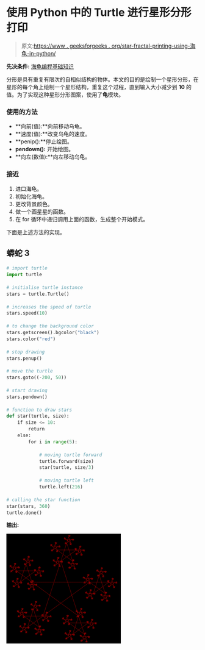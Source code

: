 # 使用 Python 中的 Turtle 进行星形分形打印

> 原文:[https://www . geeksforgeeks . org/star-fractal-printing-using-海龟-in-python/](https://www.geeksforgeeks.org/star-fractal-printing-using-turtle-in-python/)

**先决条件:** [海龟编程基础知识](https://www.geeksforgeeks.org/turtle-programming-python/)

分形是具有重复有限次的自相似结构的物体。本文的目的是绘制一个星形分形，在星形的每个角上绘制一个星形结构，重复这个过程，直到输入大小减少到 **10** 的值。为了实现这种星形分形图案，使用了**龟**模块。

### **使用的方法**

*   **向前(值):**向前移动乌龟。
*   **速度(值):**改变乌龟的速度。
*   **penip():**停止绘图。
*   **pendown():** 开始绘图。
*   **向左(数值):**向左移动乌龟。

### **接近**

1.  进口海龟。
2.  初始化海龟。
3.  更改背景颜色。
4.  做一个画星星的函数。
5.  在 for 循环中递归调用上面的函数，生成整个开始模式。

下面是上述方法的实现。

## 蟒蛇 3

```py
# import turtle
import turtle

# initialise turtle instance
stars = turtle.Turtle()

# increases the speed of turtle
stars.speed(10)

# to change the background color
stars.getscreen().bgcolor("black")
stars.color("red")

# stop drawing
stars.penup()

# move the turtle
stars.goto((-200, 50))

# start drawing
stars.pendown()

# function to draw stars
def star(turtle, size):
    if size <= 10:
        return
    else:
        for i in range(5):

            # moving turtle forward
            turtle.forward(size)
            star(turtle, size/3)

            # moving turtle left
            turtle.left(216)

# calling the star function
star(stars, 360)
turtle.done()
```

**输出:**

![](img/0bf4aeae1a499cf63e7ea97d9b822190.png)